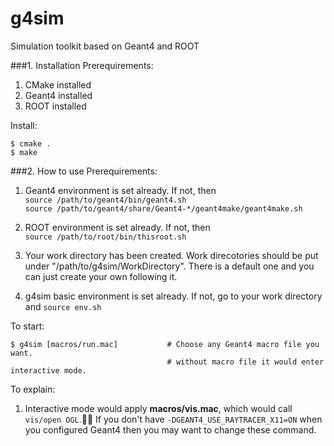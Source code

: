 g4sim
=====

Simulation toolkit based on Geant4 and ROOT 

###1. Installation
Prerequirements:  
1.	CMake installed  
2.	Geant4 installed  
3.	ROOT installed  

Install:

	$ cmake .
	$ make
	
###2. How to use
Prerequirements:  
	
1. 	Geant4 environment is set already. If not, then  
`source /path/to/geant4/bin/geant4.sh`  
`source /path/to/geant4/share/Geant4-*/geant4make/geant4make.sh`
	
2.	ROOT environment is set already. If not, then  
`source /path/to/root/bin/thisroot.sh`

3.	Your work directory has been created.
Work direcotories should be put under "/path/to/g4sim/WorkDirectory".
There is a default one and you can just create your own following it.

4.	g4sim basic environment is set already. If not, go to your work directory and
`source env.sh`

To start:  

	$ g4sim [macros/run.mac]           # Choose any Geant4 macro file you want.
	                                   # without macro file it would enter interactive mode.
	                                   
To explain:  

1.	Interactive mode would apply **macros/vis.mac**, which would call `vis/open OGL`.
		If you don't have `-DGEANT4_USE_RAYTRACER_X11=ON` when you configured Geant4
		then you may want to change these command.
